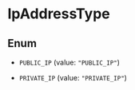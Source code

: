 

# IpAddressType

## Enum


* `PUBLIC_IP` (value: `"PUBLIC_IP"`)

* `PRIVATE_IP` (value: `"PRIVATE_IP"`)




